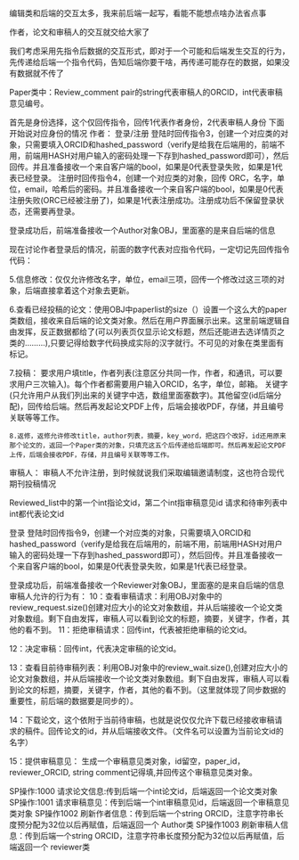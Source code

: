 编辑类和后端的交互太多，我来前后端一起写，看能不能想点啥办法省点事

作者，论文和审稿人的交互就交给大家了

我们考虑采用先指令后数据的交互形式，即对于一个可能和后端发生交互的行为，先传递给后端一个指令代码，告知后端你要干啥，再传递可能存在的数据，如果没有数据就不传了

Paper类中：Review_comment pair的string代表审稿人的ORCID，int代表审稿意见编号。

首先是身份选择，这个仅回传指令，回传1代表作者身份，2代表审稿人身份
下面开始说对应身份的情况
作者：
登录/注册
登陆时回传指令3，创建一个对应类的对象，只需要填入ORCID和hashed_password（verify是给我在后端用的，前端不用，前端用HASH对用户输入的密码处理一下存到hashed_password即可），然后回传。并且准备接收一个来自客户端的bool，如果是0代表登录失败，如果是1代表已经登录。
注册时回传指令4，创建一个对应类的对象，回传 ORC，名字，单位，email，哈希后的密码。并且准备接收一个来自客户端的bool，如果是0代表注册失败(ORC已经被注册了)，如果是1代表注册成功。注册成功后不保留登录状态，还需要再登录。

登录成功后，前端准备接收一个Author对象OBJ，里面塞的是来自后端的信息

现在讨论作者登录后的情况，前面的数字代表对应指令代码，一定切记先回传指令代码：

5.信息修改：仅仅允许修改名字，单位，email三项，回传一个修改过这三项的对象，后端直接拿着这个对象去更新。

6.查看已经投稿的论文：使用OBJ中paperlist的size（）设置一个这么大的paper类数组，接收来自后端的论文类对象。然后在用户界面展示出来。这里前端逻辑自由发挥，反正数据都给了(可以列表页仅显示论文标题，然后还能进去选详情页之类的………),只要记得给数字代码换成实际的汉字就行。不可见的对象在类里面有标记。


7.投稿：
	要求用户填title，作者列表(注意区分共同一作，作者，和通讯，可以要求用户三次输入)。每个作者都需要用户输入ORCID，名字，单位，邮箱。 关键字(只允许用户从我们列出来的关键字中选，数组里面塞数字)。其他留空(id后端分配)，回传给后端。然后再发起论文PDF上传，后端会接收PDF，存储，并且编号关联等等工作。

	8.返修，返修允许修改title，author列表，摘要，key_word，把这四个改好，id还用原来那个论文的，返回一个Paper类的对象，只填充这五个后传递给后端即可。然后再发起论文PDF上传，后端会接收PDF，存储，并且编号关联等等工作。
审稿人：
审稿人不允许注册，到时候就说我们采取编辑邀请制度，这也符合现代期刊投稿情况

Reviewed_list中的第一个int指论文id，第二个int指审稿意见id
请求和待审列表中int都代表论文id

登录
登陆时回传指令9，创建一个对应类的对象，只需要填入ORCID和hashed_password（verify是给我在后端用的，前端不用，前端用HASH对用户输入的密码处理一下存到hashed_password即可），然后回传。并且准备接收一个来自客户端的bool，如果是0代表登录失败，如果是1代表已经登录。

登录成功后，前端准备接收一个Reviewer对象OBJ，里面塞的是来自后端的信息
审稿人允许的行为有：
10：查看审稿请求：利用OBJ对象中的review_request.size()创建对应大小的论文对象数组，并从后端接收一个论文类对象数组。剩下自由发挥，审稿人可以看到论文的标题，摘要，关键字，作者，其他的看不到。
11：拒绝审稿请求：回传int，代表被拒绝审稿的论文id。

12：决定审稿：回传int，代表决定审稿的论文id。

13：查看目前待审稿列表：利用OBJ对象中的review_wait.size(),创建对应大小的论文对象数组，并从后端接收一个论文类对象数组。剩下自由发挥，审稿人可以看到论文的标题，摘要，关键字，作者，其他的看不到。（这里就体现了同步数据的重要性，前后端的数据要是同步的）。

14：下载论文，这个依附于当前待审稿，也就是说仅仅允许下载已经接收审稿请求的稿件。回传论文的id，并从后端接收文件。（文件名可以设置为当前论文id的名字）

15：提供审稿意见：
生成一个审稿意见类对象，id留空，paper_id，reviewer_ORCID, string comment记得填,并回传这个审稿意见类对象。




SP操作:1000 请求论文信息:传到后端一个int论文id，后端返回一个论文类对象
SP操作:1001 请求审稿意见：传到后端一个int审稿意见id，后端返回一个审稿意见类对象
SP操作1002 刷新作者信息：传到后端一个string ORCID，注意字符串长度预分配为32位以后再赋值，后端返回一个 Author类
SP操作1003 刷新审稿人信息：传到后端一个string ORCID，注意字符串长度预分配为32位以后再赋值，后端返回一个 reviewer类
